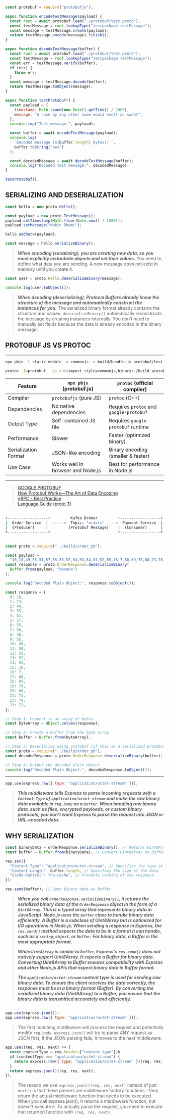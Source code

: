 ```js
const protobuf = require("protobufjs");

async function encodeTestMessage(payload) {
  const root = await protobuf.load("./protobuf/test.proto");
  const testMessage = root.lookupType("testpackage.testMessage");
  const message = testMessage.create(payload);
  return testMessage.encode(message).finish();
}

async function decodeTestMessage(buffer) {
  const root = await protobuf.load("./protobuf/test.proto");
  const testMessage = root.lookupType("testpackage.testMessage");
  const err = testMessage.verify(buffer);
  if (err) {
    throw err;
  }
  const message = testMessage.decode(buffer);
  return testMessage.toObject(message);
}

async function testProtobuf() {
  const payload = {
    timestamp: Math.round(new Date().getTime() / 1000),
    message: "A rose by any other name would smell as sweet",
  };
  console.log("Test message:", payload);

  const buffer = await encodeTestMessage(payload);
  console.log(
    `Encoded message (${buffer.length} bytes): `,
    buffer.toString("hex")
  );

  const decodedMessage = await decodeTestMessage(buffer);
  console.log("Decoded test message:", decodedMessage);
}

testProtobuf();
```

## SERIALIZING AND DESERIALIZATION

```js
const hello = new proto.Hello();

const payload = new proto.TestMessage();
payload.setTimestamp(Math.floor(Date.now() / 1000));
payload.setMessage("Nabin Dhami");

hello.addData(payload);

const message = hello.serializeBinary();
```

> **_When encoding (serializing), you are creating new data, so you must explicitly instantiate objects and set their values._** You need to define what data you are sending. A new message does not exist in memory until you create it.

```js
const user = proto.Hello.deserializeBinary(message);

console.log(user.toObject());
```

> **_When decoding (deserializing), Protocol Buffers already know the structure of the message and automatically construct the instances for you._** The serialized binary format already contains the structure and values. `deserializeBinary()` automatically reconstructs the message by creating instances internally. You don’t need to manually set fields because the data is already encoded in the binary message.

## PROTOBUF JS VS PROTOC

---

```sh
npx pbjs -t static-module -w commonjs -o build/bundle.js protobuf/test.proto

protoc -I=protobuf --js_out=import_style=commonjs,binary:./build protobuf/test.proto
```

| Feature              | `npx pbjs` (protobuf.js)          | `protoc` (official compiler)            |
| -------------------- | --------------------------------- | --------------------------------------- |
| Compiler             | `protobufjs` (pure JS)            | `protoc` (C++)                          |
| Dependencies         | No native dependencies            | Requires `protoc` and `google-protobuf` |
| Output Type          | Self-contained JS file            | Requires `google-protobuf` runtime      |
| Performance          | Slower                            | Faster (optimized binary)               |
| Serialization Format | JSON-like encoding                | Binary encoding (smaller & faster)      |
| Use Case             | Works well in browser and Node.js | Best for performance in Node.js         |

---

> [GOOGLE PROTOBUF](https://www.npmjs.com/package/google-protobuf)  
> [How Protobuf Works—The Art of Data Encoding](https://victoriametrics.com/blog/go-protobuf/)  
> [gRPC - Best Practice](https://kreya.app/blog/grpc-best-practices/)  
> [Language Guide (proto 3)](https://protobuf.dev/programming-guides/proto3/)

##

```sh
+------------------+         Kafka Broker         +------------------+
|  Order Service  |  ----->  Topic: "orders" ---->  Payment Service  |
|  (Producer)     |         (Protobuf Message)    |  (Consumer)      |
+------------------+                              +------------------+
```

##

```js
const proto = require("../build/order_pb");

const payload =
  "10,13,49,55,51,57,55,55,57,54,53,54,51,52,55,18,7,80,69,78,68,73,78,71";
const response = proto.OrderResponse.deserializeBinary(
  Buffer.from(payload, "base64")
);

console.log("Decoded Plain Object:", response.toObject());
```

```js
const response = {
  0: 10,
  1: 13,
  2: 49,
  3: 55,
  4: 51,
  5: 57,
  6: 55,
  7: 56,
  8: 48,
  9: 55,
  10: 48,
  11: 50,
  12: 50,
  13: 52,
  14: 53,
  15: 18,
  16: 7,
  17: 80,
  18: 69,
  19: 78,
  20: 68,
  21: 73,
  22: 78,
  23: 71,
};

// Step 1: Convert to an array of bytes
const byteArray = Object.values(response);

// Step 2: Create a Buffer from the byte array
const buffer = Buffer.from(byteArray);

// Step 3: Deserialize using protobuf (if this is a serialized protobuf response)
const proto = require("../build/order_pb");
const decodedResponse = proto.OrderResponse.deserializeBinary(buffer);

// Step 4: Output the decoded plain object
console.log("Decoded Plain Object:", decodedResponse.toObject());
```

---

```js
app.use(express.raw({ type: "application/octet-stream" }));
```

> **_This middleware tells Express to parse incoming requests with a `Content-Type` of `application/octet-stream` and make the raw binary data available in `req.body` as a `Buffer`. When handling raw binary data, such as files, encrypted payloads, or custom binary protocols, you don't want Express to parse the request into JSON or URL-encoded data._**

## WHY SERIALIZATION

```js
const binaryData = orderResponse.serializeBinary(); // Returns Uint8Array
const buffer = Buffer.from(binaryData); // Convert Uint8Array to Buffer

res.set({
  "Content-Type": "application/octet-stream", // Specifies the type of data
  "Content-Length": buffer.length, // Specifies the size of the data
  "Cache-Control": "no-cache", // Prevents caching of the response
});

res.send(buffer); // Send binary data as Buffer
```

> **_When you call `orderResponse.serializeBinary()`, it returns the serialized binary data of the `OrderResponse` object in the form of a `Uint8Array`. This is a typed array that represents binary data in JavaScript. Node.js uses the `Buffer` class to handle binary data efficiently. A Buffer is a subclass of Uint8Array but is optimized for I/O operations in Node.js. When sending a response in Express, the `res.send()` method expects the data to be in a format it can handle, such as a `string`, `object`, or `Buffer`. For binary data, a Buffer is the most appropriate format._**
>
> **_While `Uint8Array` is similar to `Buffer`, Express's `res.send()` does not natively support Uint8Array. It expects a Buffer for binary data. Converting Uint8Array to Buffer ensures compatibility with Express and other Node.js APIs that expect binary data in Buffer format._**
>
> **_The `application/octet-stream` content type is used for sending raw binary data. To ensure the client receives the data correctly, the response must be in a binary format (Buffer). By converting the serialized binary data (Uint8Array) to a Buffer, you ensure that the binary data is transmitted accurately and efficiently._**

##

```js
app.use(express.json());
app.use(express.raw({ type: "application/octet-stream" }));
```

> The first matching middleware will process the request and potentially modify `req.body`. `express.json()` will try to parse ANY request as JSON first, If the JSON parsing fails, it moves to the next middleware.

```js
app.use((req, res, next) => {
  const contentType = req.headers["content-type"];k
  if (contentType === "application/octet-stream") {
    return express.raw({ type: "application/octet-stream" })(req, res, next);
  }
  return express.json()(req, res, next);
});
```

> The reason we use `express.json()(req, res, next)` instead of just `next()` is that these parsers are middleware factory functions - they return the actual middleware function that needs to be executed. When you call express.json(), it returns a middleware function, but doesn't execute it. To actually parse the request, you need to execute that returned function with `(req, res, next)`.
